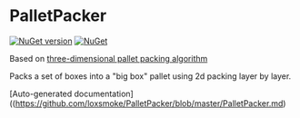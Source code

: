 # PalletPacker

[![NuGet version](https://badge.fury.io/nu/PalletPacker.svg)](https://badge.fury.io/nu/PalletPacker) [![NuGet](https://img.shields.io/nuget/dt/PalletPacker.svg)](https://www.nuget.org/packages/PalletPacker)

Based on [three-dimensional pallet packing algorithm](http://www.dtic.mil/dtic/tr/fulltext/u2/a391201.pdf)

Packs a set of boxes into a "big box" pallet using 2d packing layer by layer.

[Auto-generated documentation]((https://github.com/loxsmoke/PalletPacker/blob/master/PalletPacker.md) 